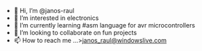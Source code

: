- 👋 Hi, I’m @janos-raul
- 👀 I’m interested in electronics
- 🌱 I’m currently learning #asm language for avr microcontrollers
- 💞️ I’m looking to collaborate on fun projects
- 📫 How to reach me ...>janos_raul@windowslive.com

<!---
janos-raul/janos-raul is a ✨ special ✨ repository because its `README.md` (this file) appears on your GitHub profile.
You can click the Preview link to take a look at your changes.
--->
